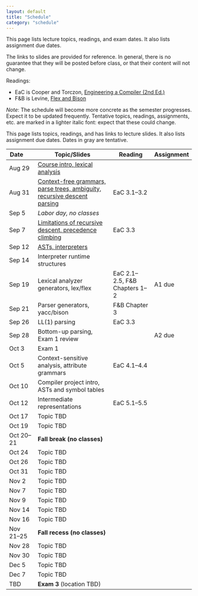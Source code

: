 ```yaml
---
layout: default
title: "Schedule"
category: "schedule"
---
```


This page lists lecture topics, readings, and exam dates.  It also lists assignment due dates.

The links to slides are provided for reference.  In general, there is no
guarantee that they will be posted before class, or that their content
will not change.

Readings:

* EaC is Cooper and Torczon, [Engineering a Compiler (2nd
  Ed.)](https://www.elsevier.com/books/engineering-a-compiler/cooper/978-0-12-088478-0)
* F&amp;B is Levine, [Flex and Bison](https://www.oreilly.com/library/view/flex-bison/9780596805418/)

*Note*: The schedule will become more concrete as the semester
progresses. Expect it to be updated frequently.  Tentative topics,
readings, assignments, etc. are marked <span class="tentative">in
a lighter italic font</span>: expect that these could change.

This page lists topics, readings, and has links to lecture slides.
It also lists assignment due dates.  Dates <span class="tentative">in
gray</span> are tentative.

Date&nbsp;&nbsp;&nbsp;&nbsp;&nbsp; | Topic/Slides | Reading | Assignment
------------------ | ------------ | ------- | ----------
Aug 29 | [Course intro, lexical analysis](lectures/lecture01-public.pdf) |  | 
Aug 31 | [Context-free grammars, parse trees, ambiguity, recursive descent parsing](lectures/lecture02-public.pdf) | EaC 3.1–3.2 | 
Sep 5 | *Labor day, no classes* |  | 
Sep 7 | [Limitations of recursive descent, precedence climbing](lectures/lecture03-public.pdf) | EaC 3.3 | 
Sep 12 | [ASTs, interpreters](lectures/lecture04-public.pdf) |  | 
Sep 14 | <span class='tentative'>Interpreter runtime structures</span> |  | 
Sep 19 | <span class='tentative'>Lexical analyzer generators, lex/flex</span> | <span class='tentative'>EaC 2.1–2.5, F&amp;B Chapters 1–2</span> | <span class='tentative'>A1 due</span>
Sep 21 | <span class='tentative'>Parser generators, yacc/bison</span> | <span class='tentative'>F&amp;B Chapter 3</span> | 
Sep 26 | <span class='tentative'>LL(1) parsing</span> | <span class='tentative'>EaC 3.3</span> | 
Sep 28 | <span class='tentative'>Bottom-up parsing, Exam 1 review</span> |  | <span class='tentative'>A2 due</span>
Oct 3 | <span class='tentative'>Exam 1</span> |  | 
Oct 5 | <span class='tentative'>Context-sensitive analysis, attribute grammars</span> | <span class='tentative'>EaC 4.1–4.4</span> | 
Oct 10 | <span class='tentative'>Compiler project intro, ASTs and symbol tables</span> |  | 
Oct 12 | <span class='tentative'>Intermediate representations</span> | <span class='tentative'>EaC 5.1–5.5</span> | 
Oct 17 | <span class='tentative'>Topic TBD</span> |  | 
Oct 19 | <span class='tentative'>Topic TBD</span> |  | 
Oct 20–21 | **Fall break (no classes)** |  | 
Oct 24 | <span class='tentative'>Topic TBD</span> |  | 
Oct 26 | <span class='tentative'>Topic TBD</span> |  | 
Oct 31 | <span class='tentative'>Topic TBD</span> |  | 
Nov 2 | <span class='tentative'>Topic TBD</span> |  | 
Nov 7 | <span class='tentative'>Topic TBD</span> |  | 
Nov 9 | <span class='tentative'>Topic TBD</span> |  | 
Nov 14 | <span class='tentative'>Topic TBD</span> |  | 
Nov 16 | <span class='tentative'>Topic TBD</span> |  | 
Nov 21–25 | **Fall recess (no classes)** |  | 
Nov 28 | <span class='tentative'>Topic TBD</span> |  | 
Nov 30 | <span class='tentative'>Topic TBD</span> |  | 
Dec 5 | <span class='tentative'>Topic TBD</span> |  | 
Dec 7 | <span class='tentative'>Topic TBD</span> |  | 
TBD | **Exam 3** (location TBD) |  | 
